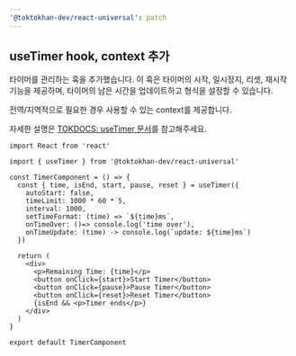 ```yaml
---
'@toktokhan-dev/react-universal': patch
---
```


## useTimer hook, context 추가

타이머를 관리하는 훅을 추가했습니다. 이 훅은 타이머의 시작, 일시정지, 리셋, 재시작 기능을 제공하며, 타이머의 남은 시간을 업데이트하고 형식을 설정할 수 있습니다.

전역/지역적으로 필요한 경우 사용할 수 있는 context를 제공합니다.

자세한 설명은 [TOKDOCS: useTimer 문서](https://toktokhan-dev-docs.vercel.app/docs/react-universal.usetimer)를 참고해주세요.

```tsx
import React from 'react'

import { useTimer } from '@toktokhan-dev/react-universal'

const TimerComponent = () => {
  const { time, isEnd, start, pause, reset } = useTimer({
    autoStart: false,
    timeLimit: 1000 * 60 * 5,
    interval: 1000,
    setTimeFormat: (time) => `${time}ms`,
    onTimeOver: ()=> console.log('time over'),
    onTimeUpdate: (time) -> console.log(`update: ${time}ms`)
  })

  return (
    <div>
      <p>Remaining Time: {time}</p>
      <button onClick={start}>Start Timer</button>
      <button onClick={pause}>Pause Timer</button>
      <button onClick={reset}>Reset Timer</button>
      {isEnd && <p>Timer ends</p>}
    </div>
  )
}

export default TimerComponent
```
